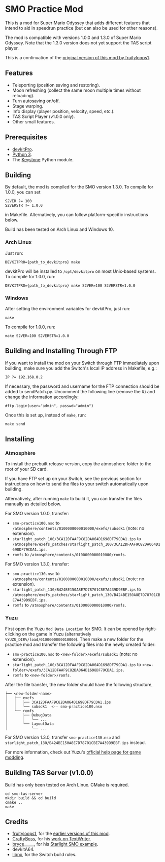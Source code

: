 # SMO Practice Mod

This is a mod for Super Mario Odyssey that adds different features that intend to aid in speedrun practice (but can also be used for other reasons).

The mod is compatible with versions 1.0.0 and 1.3.0 of Super Mario Odyssey. Note that the 1.3.0 version does not yet support the TAS script player.

This is a continuation of the [original version of this mod by fruityloops1](https://github.com/fruityloops1/smo-practice).

## Features

- Teleporting (position saving and restoring).
- Moon refreshing (collect the same moon multiple times without reloading).
- Turn autosaving on/off.
- Stage warping.
- Info display (player position, velocity, speed, etc.).
- TAS Script Player (v1.0.0 only).
- Other small features.

## Prerequisites

- [devkitPro](https://devkitpro.org/).
- [Python 3](https://www.python.org/).
- The [Keystone](https://www.keystone-engine.org/) Python module.

## Building

By default, the mod is compiled for the SMO version 1.3.0. To compile for 1.0.0, you can set
```
S2VER ?= 100
S2VERSTR ?= 1.0.0
```
in Makefile. Alternatively, you can follow platform-specific instructions below.

Build has been tested on Arch Linux and Windows 10.

### Arch Linux

Just run:

```
DEVKITPRO={path_to_devkitpro} make
```

devkitPro will be installed to `/opt/devkitpro` on most Unix-based systems. To compile for 1.0.0, run:

```
DEVKITPRO={path_to_devkitpro} make S2VER=100 S2VERSTR=1.0.0
```

### Windows

After setting the environment variables for devkitPro, just run:

```
make
```

To compile for 1.0.0, run:

```
make S2VER=100 S2VERSTR=1.0.0
```

## Building and Installing Through FTP

If you want to install the mod on your Switch through FTP immediately upon building, make sure you add the Switch's local IP address in Makefile, e.g.:

```
IP ?= 192.168.0.2
```

If necessary, the password and username for the FTP connection should be added to sendPatch.py. Uncomment the following line (remove the #) and change the information accordingly:

```
#ftp.login(user="admin", passwd="admin")
```

Once this is set up, instead of `make`, run:

```
make send
```

## Installing

### Atmosphère

To install the prebuilt release version, copy the atmosphere folder to the root of your SD card.

If you have FTP set up on your Switch, see the previous section for instructions on how to send the files to your switch automatically upon building.

Alternatively, after running `make` to build it, you can transfer the files manually as detailed below.

For SMO version 1.0.0, transfer:

- `smo-practice100.nso` to `/atmosphere/contents/0100000000010000/exefs/subsdk1` (note: no extension).
- `starlight_patch_100/3CA12DFAAF9C82DA064D1698DF79CDA1.ips` to `/atmosphere/exefs_patches/starlight_patch_100/3CA12DFAAF9C82DA064D1698DF79CDA1.ips`.
- `romfs` to `/atmosphere/contents/0100000000010000/romfs`.

For SMO version 1.3.0, transfer:

- `smo-practice130.nso` to `/atmosphere/contents/0100000000010000/exefs/subsdk1` (note: no extension).
- `starlight_patch_130/B424BE150A8E7D78701CBE7A439D9EBF.ips` to `/atmosphere/exefs_patches/starlight_patch_130/B424BE150A8E7D78701CBE7A439D9EBF.ips`.
- `romfs` to `/atmosphere/contents/0100000000010000/romfs`.

### Yuzu

First open the Yuzu `Mod Data Location` for SMO. It can be opened by right-clicking on the game in Yuzu (alternatively `%YUZU_DIR%/load/0100000000010000`). Then make a new folder for the practice mod and transfer the following files into the newly created folder:
- `smo-practice100.nso` to `<new-folder>/exefs/subsdk1` (note: no extension).
- `starlight_patch_100/3CA12DFAAF9C82DA064D1698DF79CDA1.ips` to `<new-folder>/exefs/3CA12DFAAF9C82DA064D1698DF79CDA1.ips`.
- `romfs` to `<new-folder>/romfs`.

After the file transfer, the new folder should have the following structure,

```
├── <new-folder-name>
│   ├── exefs
│   │   ├── 3CA12DFAAF9C82DA064D1698DF79CDA1.ips
│   │   └── subsdk1  <-- smo-practice100.nso
│   └── romfs
│       ├── DebugData
│       │   └── ...
│       └── LayoutData
│           └── ...
```

For SMO version 1.3.0, transfer `smo-practice130.nso` and `starlight_patch_130/B424BE150A8E7D78701CBE7A439D9EBF.ips` instead.

For more information, check out Yuzu's [official help page for game modding](https://yuzu-emu.org/help/feature/game-modding/).

## Building TAS Server (v1.0.0)

Build has only been tested on Arch Linux. CMake is required.

```
cd smo-tas-server
mkdir build && cd build
cmake ..
make
```

## Credits
- [fruityloops1](https://github.com/fruityloops1), for the [earlier versions of this mod](https://github.com/fruityloops1/smo-practice).
- [CraftyBoss](https://github.com/CraftyBoss), for his [work on TextWriter](https://github.com/CraftyBoss/Starlight-SMO-LayoutEditing).
- [bryce_____](https://github.com/brycewithfiveunderscores), for his [Starlight SMO example](https://github.com/brycewithfiveunderscores/Starlight-SMO-Example).
- devkitA64.
- [libnx](https://github.com/switchbrew/libnx), for the Switch build rules.